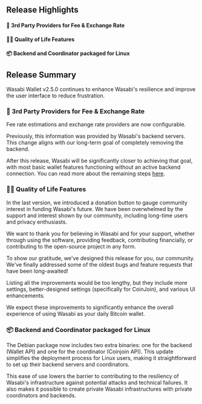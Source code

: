 ## Release Highlights
#### 💪 3rd Party Providers for Fee & Exchange Rate<br/>
#### 👨‍🔧 Quality of Life Features<br/>
#### 📦 Backend and Coordinator packaged for Linux<br/>

## Release Summary
Wasabi Wallet v2.5.0 continues to enhance Wasabi's resilience and improve the user interface to reduce frustration.

### 💪 3rd Party Providers for Fee & Exchange Rate

Fee rate estimations and exchange rate providers are now configurable.

Previously, this information was provided by Wasabi's backend servers. This change aligns with our long-term goal of completely removing the backend.

After this release, Wasabi will be significantly closer to achieving that goal, with most basic wallet features functioning without an active backend connection. You can read more about the remaining steps [here](https://github.com/orgs/WalletWasabi/discussions/13661).

### 👨‍🔧 Quality of Life Features

In the last version, we introduced a donation button to gauge community interest in funding Wasabi's future. We have been overwhelmed by the support and interest shown by our community, including long-time users and privacy enthusiasts.

We want to thank you for believing in Wasabi and for your support, whether through using the software, providing feedback, contributing financially, or contributing to the open-source project in any form.

To show our gratitude, we've designed this release for you, our community. We've finally addressed some of the oldest bugs and feature requests that have been long-awaited!

Listing all the improvements would be too lengthy, but they include more settings, better-designed settings (specifically for CoinJoin), and various UI enhancements.

We expect these improvements to significantly enhance the overall experience of using Wasabi as your daily Bitcoin wallet.

### 📦 Backend and Coordinator packaged for Linux

The Debian package now includes two extra binaries: one for the backend (Wallet API) and one for the coordinator (Coinjoin API). This update simplifies the deployment process for Linux users, making it straightforward to set up their backend servers and coordinators.

This ease of use lowers the barrier to contributing to the resiliency of Wasabi's infrastructure against potential attacks and technical failures. It also makes it possible to create private Wasabi infrastructures with private coordinators and backends.
